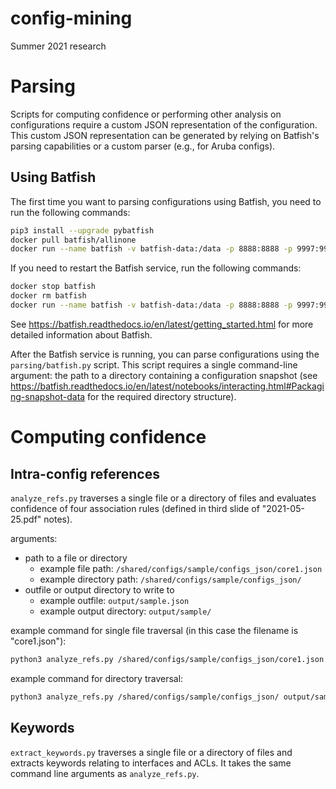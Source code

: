 # config-mining
Summer 2021 research

# Parsing
Scripts for computing confidence or performing other analysis on configurations require a custom JSON representation of the configuration.  This custom JSON representation can be generated by relying on Batfish's parsing capabilities or a custom parser (e.g., for Aruba configs). 

## Using Batfish
The first time you want to parsing configurations using Batfish, you need to run the following commands:
```bash
pip3 install --upgrade pybatfish
docker pull batfish/allinone
docker run --name batfish -v batfish-data:/data -p 8888:8888 -p 9997:9997 -p 9996:9996 -d batfish/allinone
```

If you need to restart the Batfish service, run the following commands:
```bash
docker stop batfish
docker rm batfish
docker run --name batfish -v batfish-data:/data -p 8888:8888 -p 9997:9997 -p 9996:9996 -d batfish/allinone
```

See https://batfish.readthedocs.io/en/latest/getting_started.html for more detailed information about Batfish.

After the Batfish service is running, you can parse configurations using the `parsing/batfish.py` script. This script requires a single command-line argument: the path to a directory containing a configuration snapshot (see https://batfish.readthedocs.io/en/latest/notebooks/interacting.html#Packaging-snapshot-data for the required directory structure).

# Computing confidence


## Intra-config references
`analyze_refs.py` traverses a single file or a directory of files and evaluates confidence of four association rules (defined in third slide of "2021-05-25.pdf" notes).

arguments: 
* path to a file or directory 
    * example file path: `/shared/configs/sample/configs_json/core1.json`
    * example directory path: `/shared/configs/sample/configs_json/`
* outfile or output directory to write to 
    * example outfile: `output/sample.json`
    * example output directory: `output/sample/`

example command for single file traversal (in this case the filename is "core1.json"):
```bash
python3 analyze_refs.py /shared/configs/sample/configs_json/core1.json output/sample.json
```
example command for directory traversal: 
```bash
python3 analyze_refs.py /shared/configs/sample/configs_json/ output/sample/
```

## Keywords
`extract_keywords.py` traverses a single file or a directory of files and extracts keywords relating to interfaces and ACLs. It takes the same command line arguments as `analyze_refs.py`.